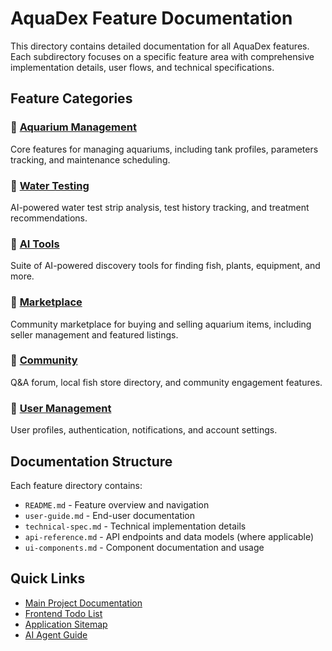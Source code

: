# AquaDex Feature Documentation

This directory contains detailed documentation for all AquaDex features. Each subdirectory focuses on a specific feature area with comprehensive implementation details, user flows, and technical specifications.

## Feature Categories

### 🐠 [Aquarium Management](./aquarium-management/)
Core features for managing aquariums, including tank profiles, parameters tracking, and maintenance scheduling.

### 🧪 [Water Testing](./water-testing/)
AI-powered water test strip analysis, test history tracking, and treatment recommendations.

### 🤖 [AI Tools](./ai-tools/)
Suite of AI-powered discovery tools for finding fish, plants, equipment, and more.

### 🛒 [Marketplace](./marketplace/)
Community marketplace for buying and selling aquarium items, including seller management and featured listings.

### 👥 [Community](./community/)
Q&A forum, local fish store directory, and community engagement features.

### 👤 [User Management](./user-management/)
User profiles, authentication, notifications, and account settings.

## Documentation Structure

Each feature directory contains:
- `README.md` - Feature overview and navigation
- `user-guide.md` - End-user documentation
- `technical-spec.md` - Technical implementation details
- `api-reference.md` - API endpoints and data models (where applicable)
- `ui-components.md` - Component documentation and usage

## Quick Links

- [Main Project Documentation](../ProjectDocumentation.md)
- [Frontend Todo List](../FrontendTodo.md)
- [Application Sitemap](../SITEMAP.md)
- [AI Agent Guide](../AgentKnowledge.md)